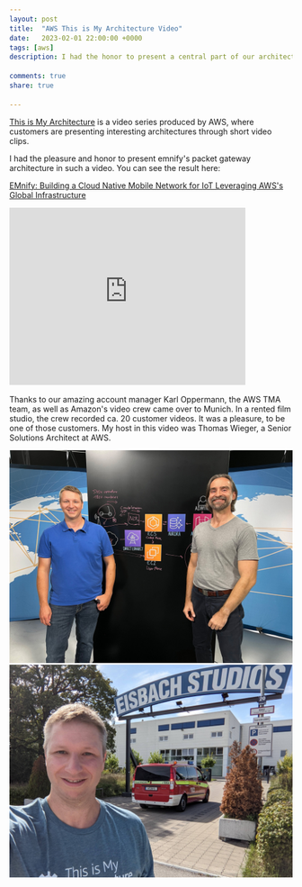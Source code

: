 ```yaml
---
layout: post
title:  "AWS This is My Architecture Video"
date:   2023-02-01 22:00:00 +0000
tags: [aws]
description: I had the honor to present a central part of our architecture in an AWS 'This is My Architecture Video'

comments: true
share: true

---
```


[This is My Architecture](https://aws.amazon.com/architecture/this-is-my-architecture) is a video series produced by AWS, where customers are presenting interesting architectures through short video clips.

I had the pleasure and honor to present emnify's packet gateway architecture in such a video. You can see the result here:

[EMnify: Building a Cloud Native Mobile Network for IoT Leveraging AWS's Global Infrastructure](https://www.youtube.com/watch?v=SC6n6J8Bi58)

<iframe width="420" height="315" src="http://www.youtube.com/embed/SC6n6J8Bi58" frameborder="0" allowfullscreen></iframe>

Thanks to our amazing account manager Karl Oppermann, the AWS TMA team, as well as Amazon's video crew came over to Munich.
In a rented film studio, the crew recorded ca. 20 customer videos. It was a pleasure, to be one of those customers.
My host in this video was Thomas Wieger, a Senior Solutions Architect at AWS.

![Steffen and Thomas](/images/2023-02-01-aws-this-is-my-architecture/steffen-and-thomas.jpg)
![Steffen in front of the Eisbach film studios](/images/2023-02-01-aws-this-is-my-architecture/steffen-eisbach-studios.jpg)
